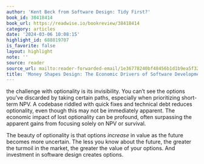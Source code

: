 ```yaml
---
author: 'Kent Beck from Software Design: Tidy First?'
book_id: 38418414
book_url: https://readwise.io/bookreview/38418414
category: articles
date: '2024-03-06 10:08:15'
highlight_id: 688819707
is_favorite: false
layout: highlight
note: ''
source: reader
source_url: mailto:reader-forwarded-email/1e36778240bf48456b1d1b9ea5f32649
title: 'Money Shapes Design: The Economic Drivers of Software Development'
---
```


the challenge with optionality is its invisibility. You can’t see the options you’ve discarded by taking certain paths, especially when prioritizing short-term NPV. A codebase riddled with quick fixes and technical debt reduces optionality, even though this may not be immediately apparent. The economic impact of lost optionality can be profound, often surpassing the apparent gains from focusing solely on NPV or survival.

The beauty of optionality is that options *increase* in value as the future becomes more uncertain. The less you know about the future, the greater the turmoil in the market, the greater the value of your options. And investment in software design creates options.